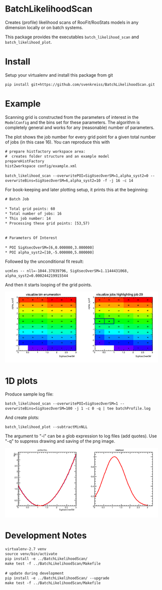 # BatchLikelihoodScan

Creates (profile) likelihood scans of RooFit/RooStats models in any dimension locally or on batch systems.

This package provides the executables `batch_likelihood_scan` and `batch_likelihood_plot`.

# Install

Setup your virtualenv and install this package from git

```
pip install git+https://github.com/svenkreiss/BatchLikelihoodScan.git
```

# Example

Scanning grid is constructed from the parameters of interest in the `ModelConfig` and the bins set for these parameters. The algorithm is completely general and works for any (reasonable) number of parameters.

The plot shows the job number for every grid point for a given total number 
of jobs (in this case 16). You can reproduce this with

```
# prepare histfactory workspace area:
#  creates folder structure and an example model
prepareHistFactory
hist2workspace config/example.xml

batch_likelihood_scan --overwritePOI=SigXsecOverSM=1,alpha_syst2=0 --overwriteBins=SigXsecOverSM=6,alpha_syst2=10 -f -j 16 -c 14
```

For book-keeping and later plotting setup, it prints this at the beginning:

```
# Batch Job

* Total grid points: 60
* Total number of jobs: 16
* This job number: 14
* Processing these grid points: [53,57)


# Parameters Of Interest

* POI SigXsecOverSM=[6,0.000000,3.000000]
* POI alpha_syst2=[10,-5.000000,5.000000]
```

Followed by the unconditional fit result:

```
ucmles -- nll=-1044.37839796, SigXsecOverSM=1.1144431068, alpha_syst2=0.000244219915544
```

And then it starts looping of the grid points.

![binEnumeration](doc/binEnumeration2D.png)


# 1D plots

Produce sample log file:

```
batch_likelihood_scan --overwritePOI=SigXsecOverSM=1 --overwriteBins=SigXsecOverSM=100 -j 1 -c 0 -q | tee batchProfile.log
```

And create plots:

```
batch_likelihood_plot --subtractMinNLL
```

The argument to "-i" can be a glob expression to log files (add quotes). Use "-q" to 
suppress drawing and saving of the png image.

![pl1D](doc/batchProfileLikelihood1D.png)


# Development Notes

```
virtualenv-2.7 venv
source venv/bin/activate
pip install -e ../BatchLikelihoodScan/
make test -f ../BatchLikelihoodScan/Makefile

# update during development
pip install -e ../BatchLikelihoodScan/ --upgrade
make test -f ../BatchLikelihoodScan/Makefile
```

